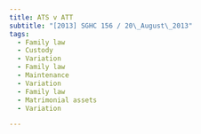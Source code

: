 ```yaml
---
title: ATS v ATT 
subtitle: "[2013] SGHC 156 / 20\_August\_2013"
tags:
  - Family law
  - Custody
  - Variation
  - Family law
  - Maintenance
  - Variation
  - Family law
  - Matrimonial assets
  - Variation

---
```


